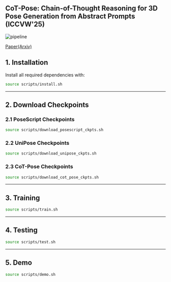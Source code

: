 ## CoT-Pose: Chain-of-Thought Reasoning for 3D Pose Generation from Abstract Prompts (ICCVW'25)

![pipeline](https://github.com/user-attachments/assets/bc649325-aac3-4fd0-b4ee-ce7b11f3b8bf)

[Paper(Arxiv)](https://arxiv.org/abs/2508.07540)

## 1. Installation

Install all required dependencies with:

```bash
source scripts/install.sh
```

---

## 2. Download Checkpoints

### 2.1 PoseScript Checkpoints
```bash
source scripts/download_posescript_ckpts.sh
```

### 2.2 UniPose Checkpoints
```bash
source scripts/download_unipose_ckpts.sh
```

### 2.3 CoT-Pose Checkpoints
```bash
source scripts/download_cot_pose_ckpts.sh
```

---

## 3. Training

```bash
source scripts/train.sh
```

---

## 4. Testing

```bash
source scripts/test.sh
```

---

## 5. Demo

```bash
source scripts/demo.sh
```
